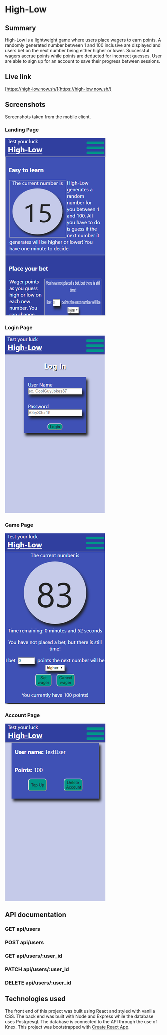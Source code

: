 # High-Low

## Summary
High-Low is a lightweight game where users place wagers to earn points.  A randomly generated number between 1 and 100 inclusive are displayed and users bet on the next number being either higher or lower.  Successful wagers accrue points while points are deducted for incorrect guesses.  User are able to sign up for an account to save their progress between sessions.

## Live link
[https://high-low.now.sh/](https://high-low.now.sh/)

## Screenshots
Screenshots taken from the mobile client.

### Landing Page
![a screenshot of the landing page](./LandingSS.png)

### Login Page
![a screenshot of a login page](./LoginSS.png)

### Game Page
![a screenshot of the game page](./GameSS.png)

### Account Page
![a screenshot of the account page](./AccountSS.png)

## API documentation
### GET api/users

### POST api/users

### GET api/users/:user_id

### PATCH api/users/:user_id

### DELETE api/users/:user_id

## Technologies used
The front end of this project was built using React and styled with vanilla CSS.
The back end was built with Node and Express while the database uses Postgresql.  The database is connected to the API through the use of Knex.
This project was bootstrapped with [Create React App](https://github.com/facebook/create-react-app).